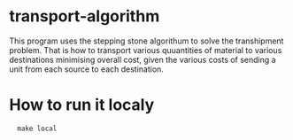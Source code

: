 # transport-algorithm
This program uses the stepping stone algorithum to solve the transhipment problem. That is how to transport various quuantities of material to various destinations minimising overall cost, given the various costs of sending a unit from each source to each destination.

# How to run it localy
```
  make local

```
